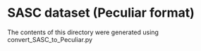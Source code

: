 # SASC dataset (Peculiar format)

The contents of this directory were generated using convert_SASC_to_Peculiar.py

